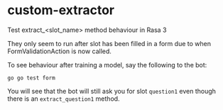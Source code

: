 # custom-extractor
 
Test extract_<slot_name> method behaviour in Rasa 3

They only seem to run after slot has been filled in a form due to when FormValidationAction is now called.

To see behaviour after training a model, say the following to the bot:

`go go test form`

You will see that the bot will still ask you for slot `question1` even though there is an `extract_question1` method.